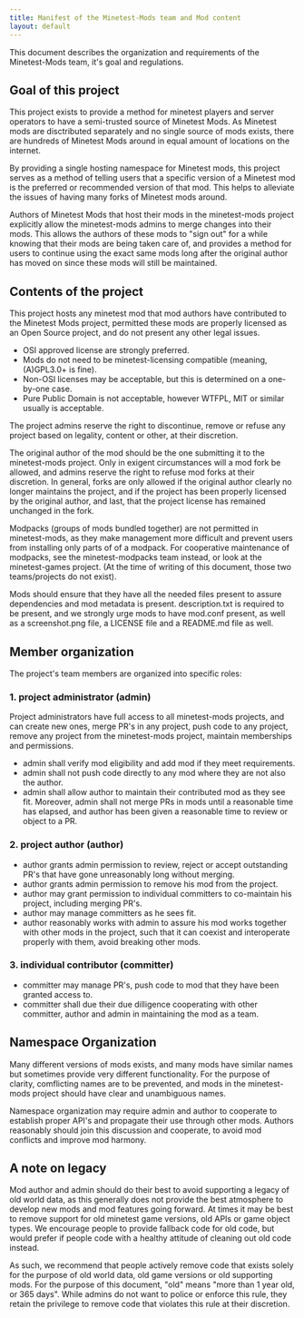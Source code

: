 ```yaml
---
title: Manifest of the Minetest-Mods team and Mod content
layout: default
---
```


This document describes the organization and requirements of the Minetest-Mods team, it's goal
and regulations.

## Goal of this project

This project exists to provide a method for minetest players and server operators
to have a semi-trusted source of Minetest Mods. As Minetest mods are disctributed
separately and no single source of mods exists, there are hundreds of Minetest Mods
around in equal amount of locations on the internet.

By providing a single hosting namespace for Minetest mods, this project serves as a
method of telling users that a specific version of a Minetest mod is the preferred
or recommended version of that mod. This helps to alleviate the issues of having many
forks of Minetest mods around.

Authors of Minetest Mods that host their mods in the minetest-mods project explicitly
allow the minetest-mods admins to merge changes into their mods. This allows the authors
of these mods to "sign out" for a while knowing that their mods are being taken care of,
and provides a method for users to continue using the exact same mods long after the
original author has moved on since these mods will still be maintained.

## Contents of the project

This project hosts any minetest mod that mod authors have contributed to the Minetest Mods
project, permitted these mods are properly licensed as an Open Source project, and do
not present any other legal issues.

* OSI approved license are strongly preferred.
* Mods do not need to be minetest-licensing compatible (meaning, (A)GPL3.0+ is fine).
* Non-OSI licenses may be acceptable, but this is determined on a one-by-one case.
* Pure Public Domain is not acceptable, however WTFPL, MIT or similar usually is acceptable.

The project admins reserve the right to discontinue, remove or refuse any project based
on legality, content or other, at their discretion.

The original author of the mod should be the one submitting it to the minetest-mods
project. Only in exigent circumstances will a mod fork be allowed, and admins reserve
the right to refuse mod forks at their discretion. In general, forks are only allowed
if the original author clearly no longer maintains the project, and if the project has
been properly licensed by the original author, and last, that the project license has
remained unchanged in the fork.

Modpacks (groups of mods bundled together) are not permitted in minetest-mods, as they
make management more difficult and prevent users from installing only parts of of a
modpack. For cooperative maintenance of modpacks, see the minetest-modpacks team instead,
or look at the minetest-games project. (At the time of writing of this document, those
two teams/projects do not exist).

Mods should ensure that they have all the needed files present to assure dependencies
and mod metadata is present. description.txt is required to be present, and we strongly
urge mods to have mod.conf present, as well as a screenshot.png file, a LICENSE file
and a README.md file as well.

## Member organization

The project's team members are organized into specific roles:

### 1. project administrator (admin)

Project administrators have full access to all minetest-mods projects, and can create
new ones, merge PR's in any project, push code to any project, remove any project from
the minetest-mods project, maintain memberships and permissions.

* admin shall verify mod eligibility and add mod if they meet requirements.
* admin shall not push code directly to any mod where they are not also the author.
* admin shall allow author to maintain their contributed mod as they see fit. Moreover,
admin shall not merge PRs in mods until a reasonable time has elapsed, and author has
been given a reasonable time to review or object to a PR.

### 2. project author (author)

* author grants admin permission to review, reject or accept outstanding PR's that have gone
unreasonably long without merging.
* author grants admin permission to remove his mod from the project.
* author may grant permission to individual committers to co-maintain his project, including
merging PR's.
* author may manage committers as he sees fit.
* author reasonably works with admin to assure his mod works together with other mods in the
project, such that it can coexist and interoperate properly with them, avoid breaking other
mods.

### 3. individual contributor (committer)

* committer may manage PR's, push code to mod that they have been granted access to.
* committer shall due their due dilligence cooperating with other committer, author and
admin in maintaining the mod as a team.

## Namespace Organization

Many different versions of mods exists, and many mods have similar names but sometimes
provide very different functionality. For the purpose of clarity, comflicting names are
to be prevented, and mods in the minetest-mods project should have clear and unambiguous
names.

Namespace organization may require admin and author to cooperate to establish proper
API's and propagate their use through other mods. Authors reasonably should join this
discussion and cooperate, to avoid mod conflicts and improve mod harmony.

## A note on legacy

Mod author and admin should do their best to avoid supporting a legacy of old world
data, as this generally does not provide the best atmosphere to develop new mods and
mod features going forward. At times it may be best to remove support for old minetest
game versions, old APIs or game object types. We encourage people to provide fallback
code for old code, but would prefer if people code with a healthy attitude of cleaning
out old code instead.

As such, we recommend that people actively remove code that exists solely for the
purpose of old world data, old game versions or old supporting mods. For the purpose
of this document, "old" means "more than 1 year old, or 365 days". While admins do not
want to police or enforce this rule, they retain the privilege to remove code that
violates this rule at their discretion.
